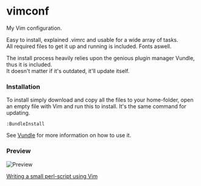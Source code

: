 vimconf
=======

My Vim configuration.

Easy to install, explained .vimrc and usable for a wide array of tasks.  
All required files to get it up and running is included. Fonts aswell. 

The install process heavily relies upon the genious plugin manager Vundle, thus it is included.  
It doesn't matter if it's outdated, it'll update itself.

### Installation
To install simply download and copy all the files to your home-folder, open an empty file with Vim and run this to install. It's the same command for updating.  

    :BundleInstall

See [Vundle](https://github.com/gmarik/vundle) for more information on how to use it.

### Preview
![Preview](http://i.imgur.com/mbnEL.png "Vim screenshot")

[Writing a small perl-script using Vim](http://youtu.be/DrzAuLsxgwU)
